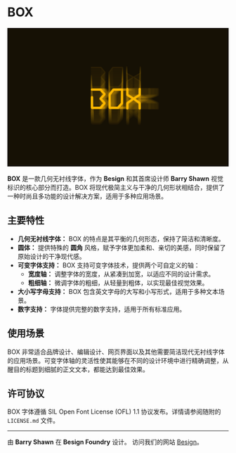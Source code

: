 # BOX

![BOX 字体封面](image/cover.png)

**BOX** 是一款几何无衬线字体，作为 **Besign** 和其首席设计师 **Barry Shawn** 视觉标识的核心部分而打造。BOX 将现代极简主义与干净的几何形状相结合，提供了一种时尚且多功能的设计解决方案，适用于多种应用场景。

## 主要特性

- **几何无衬线字体：** BOX 的特点是其平衡的几何形态，保持了简洁和清晰度。
- **圆体：** 提供特殊的 **圆角** 风格，赋予字体更加柔和、亲切的美感，同时保留了原始设计的干净现代感。
- **可变字体支持：** BOX 支持可变字体技术，提供两个可自定义的轴：
  - **宽度轴：** 调整字体的宽度，从紧凑到加宽，以适应不同的设计需求。
  - **粗细轴：** 微调字体的粗细，从轻量到粗体，以实现最佳视觉效果。
- **大小写字母支持：** BOX 包含英文字母的大写和小写形式，适用于多种文本场景。
- **数字支持：** 字体提供完整的数字支持，适用于所有标准应用。

## 使用场景

BOX 非常适合品牌设计、编辑设计、网页界面以及其他需要简洁现代无衬线字体的应用场景。可变字体轴的灵活性使其能够在不同的设计环境中进行精确调整，从醒目的标题到细腻的正文文本，都能达到最佳效果。

## 许可协议

BOX 字体遵循 SIL Open Font License (OFL) 1.1 协议发布。详情请参阅随附的 `LICENSE.md` 文件。

---

由 **Barry Shawn** 在 **Besign Foundry** 设计。
访问我们的网站 [Besign](https://barryshawn.com/besign)。
